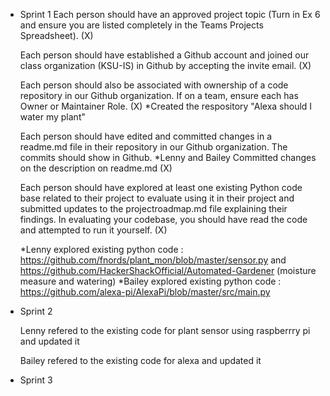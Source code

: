 * Sprint 1
    Each person should have an approved project topic (Turn in Ex 6 and ensure you are listed completely in the Teams Projects     Spreadsheet). (X)
    
    Each person should have established a Github account and joined our class organization (KSU-IS) in Github by accepting the     invite email. (X)
    
    Each person should also be associated with ownership of a code repository in our Github organization. If on a team, ensure     each has Owner or Maintainer Role. (X)
        *Created the respository "Alexa should I water my plant"  
      
    Each person should have edited and committed changes in a readme.md file in their repository in our Github organization.       The commits should show in Github. 
        *Lenny and Bailey Committed changes on the description on readme.md (X)
    
    Each person should have explored at least one existing Python code base related to their project to evaluate using it in       their project and submitted updates to the projectroadmap.md file explaining their findings. In evaluating your codebase,     you should have read the code and attempted to run it yourself. (X)

     *Lenny explored existing python code : https://github.com/fnords/plant_mon/blob/master/sensor.py
        and https://github.com/HackerShackOfficial/Automated-Gardener (moisture measure and watering)
     *Bailey explored existing python code : https://github.com/alexa-pi/AlexaPi/blob/master/src/main.py

* Sprint 2 
    
    Lenny refered to the existing code for plant sensor using raspberrry pi and updated it 
 
    Bailey refered to the existing code for alexa and updated it 
    
* Sprint 3
